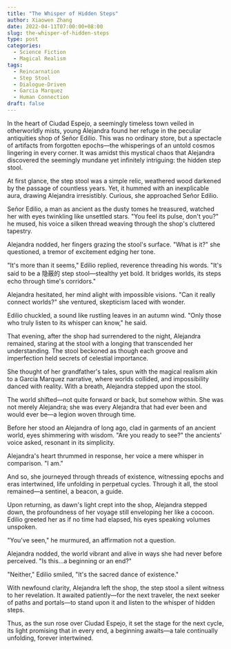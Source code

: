 ```yaml
---
title: "The Whisper of Hidden Steps"
author: Xiaowen Zhang
date: 2022-04-11T07:00:00+08:00
slug: the-whisper-of-hidden-steps
type: post
categories:
  - Science Fiction
  - Magical Realism
tags:
  - Reincarnation
  - Step Stool
  - Dialogue-Driven
  - Garcia Marquez
  - Human Connection
draft: false
---
```


In the heart of Ciudad Espejo, a seemingly timeless town veiled in otherworldly mists, young Alejandra found her refuge in the peculiar antiquities shop of Señor Edilio. This was no ordinary store, but a spectacle of artifacts from forgotten epochs—the whisperings of an untold cosmos lingering in every corner. It was amidst this mystical chaos that Alejandra discovered the seemingly mundane yet infinitely intriguing: the hidden step stool.

At first glance, the step stool was a simple relic, weathered wood darkened by the passage of countless years. Yet, it hummed with an inexplicable aura, drawing Alejandra irresistibly. Curious, she approached Señor Edilio.

Señor Edilio, a man as ancient as the dusty tomes he treasured, watched her with eyes twinkling like unsettled stars. "You feel its pulse, don't you?" he mused, his voice a silken thread weaving through the shop's cluttered tapestry.

Alejandra nodded, her fingers grazing the stool's surface. "What is it?" she questioned, a tremor of excitement edging her tone.

"It's more than it seems," Edilio replied, reverence threading his words. "It's said to be a 隐蔽的 step stool—stealthy yet bold. It bridges worlds, its steps echo through time's corridors."

Alejandra hesitated, her mind alight with impossible visions. "Can it really connect worlds?" she ventured, skepticism laced with wonder.

Edilio chuckled, a sound like rustling leaves in an autumn wind. "Only those who truly listen to its whisper can know," he said.

That evening, after the shop had surrendered to the night, Alejandra remained, staring at the stool with a longing that transcended her understanding. The stool beckoned as though each groove and imperfection held secrets of celestial importance.

She thought of her grandfather's tales, spun with the magical realism akin to a Garcia Marquez narrative, where worlds collided, and impossibility danced with reality. With a breath, Alejandra stepped upon the stool.

The world shifted—not quite forward or back, but somehow within. She was not merely Alejandra; she was every Alejandra that had ever been and would ever be—a legion woven through time.

Before her stood an Alejandra of long ago, clad in garments of an ancient world, eyes shimmering with wisdom. "Are you ready to see?" the ancients' voice asked, resonant in its simplicity.

Alejandra's heart thrummed in response, her voice a mere whisper in comparison. "I am."

And so, she journeyed through threads of existence, witnessing epochs and eras intertwined, life unfolding in perpetual cycles. Through it all, the stool remained—a sentinel, a beacon, a guide.

Upon returning, as dawn's light crept into the shop, Alejandra stepped down, the profoundness of her voyage still enveloping her like a cocoon. Edilio greeted her as if no time had elapsed, his eyes speaking volumes unspoken.

"You've seen," he murmured, an affirmation not a question.

Alejandra nodded, the world vibrant and alive in ways she had never before perceived. "Is this...a beginning or an end?"

"Neither," Edilio smiled, "It's the sacred dance of existence."

With newfound clarity, Alejandra left the shop, the step stool a silent witness to her revelation. It awaited patiently—for the next traveler, the next seeker of paths and portals—to stand upon it and listen to the whisper of hidden steps.

Thus, as the sun rose over Ciudad Espejo, it set the stage for the next cycle, its light promising that in every end, a beginning awaits—a tale continually unfolding, forever intertwined.